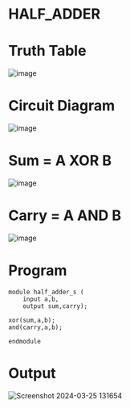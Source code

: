 # HALF_ADDER
# Truth Table
![image](https://github.com/RESMIRNAIR/HALF_ADDER/assets/154305926/fe672c28-5c6a-4355-b70f-b40bce63880d)
# Circuit Diagram
![image](https://github.com/RESMIRNAIR/HALF_ADDER/assets/154305926/5f1a79a7-73c2-4b99-a40d-afa2a20c74ac)
# Sum = A XOR B
![image](https://github.com/RESMIRNAIR/HALF_ADDER/assets/154305926/020e1531-1c11-42e5-9f27-f09ba459984d)
# Carry = A AND B
![image](https://github.com/RESMIRNAIR/HALF_ADDER/assets/154305926/988ae131-0822-4d23-941b-eaafad349a72)

# Program
```
module half_adder_s (
    input a,b,
    output sum,carry);

xor(sum,a,b);
and(carry,a,b);

endmodule
```

# Output
![Screenshot 2024-03-25 131654](https://github.com/Vijayananthperumal22/HALF_ADDER/assets/107705127/3dde4052-13c1-4c28-b6c1-3d1fcbe00950)

